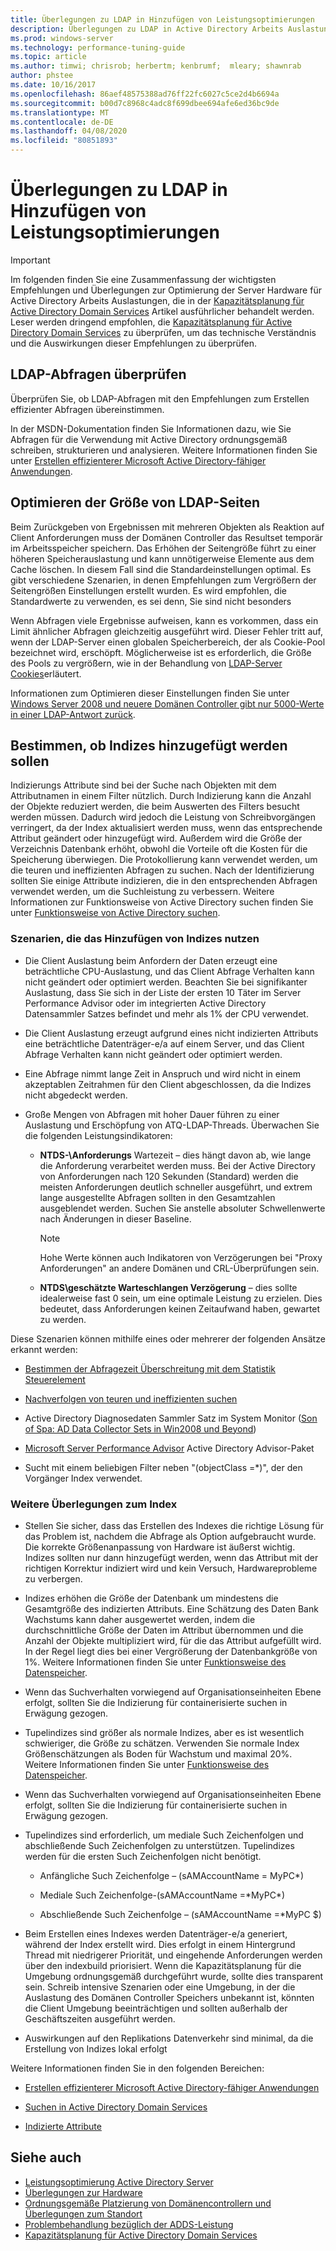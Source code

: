 ```yaml
---
title: Überlegungen zu LDAP in Hinzufügen von Leistungsoptimierungen
description: Überlegungen zu LDAP in Active Directory Arbeits Auslastungen
ms.prod: windows-server
ms.technology: performance-tuning-guide
ms.topic: article
ms.author: timwi; chrisrob; herbertm; kenbrumf;  mleary; shawnrab
author: phstee
ms.date: 10/16/2017
ms.openlocfilehash: 86aef48575388ad76ff22fc6027c5ce2d4b6694a
ms.sourcegitcommit: b00d7c8968c4adc8f699dbee694afe6ed36bc9de
ms.translationtype: MT
ms.contentlocale: de-DE
ms.lasthandoff: 04/08/2020
ms.locfileid: "80851893"
---
```

# <a name="ldap-considerations-in-adds-performance-tuning"></a>Überlegungen zu LDAP in Hinzufügen von Leistungsoptimierungen

> [!IMPORTANT]
> Im folgenden finden Sie eine Zusammenfassung der wichtigsten Empfehlungen und Überlegungen zur Optimierung der Server Hardware für Active Directory Arbeits Auslastungen, die in der [Kapazitätsplanung für Active Directory Domain Services](https://go.microsoft.com/fwlink/?LinkId=324566) Artikel ausführlicher behandelt werden. Leser werden dringend empfohlen, die [Kapazitätsplanung für Active Directory Domain Services](https://go.microsoft.com/fwlink/?LinkId=324566) zu überprüfen, um das technische Verständnis und die Auswirkungen dieser Empfehlungen zu überprüfen.

## <a name="verify-ldap-queries"></a>LDAP-Abfragen überprüfen

Überprüfen Sie, ob LDAP-Abfragen mit den Empfehlungen zum Erstellen effizienter Abfragen übereinstimmen.

In der MSDN-Dokumentation finden Sie Informationen dazu, wie Sie Abfragen für die Verwendung mit Active Directory ordnungsgemäß schreiben, strukturieren und analysieren. Weitere Informationen finden Sie unter [Erstellen effizienterer Microsoft Active Directory-fähiger Anwendungen](https://msdn.microsoft.com/library/ms808539.aspx).

## <a name="optimize-ldap-page-sizes"></a>Optimieren der Größe von LDAP-Seiten

Beim Zurückgeben von Ergebnissen mit mehreren Objekten als Reaktion auf Client Anforderungen muss der Domänen Controller das Resultset temporär im Arbeitsspeicher speichern. Das Erhöhen der Seitengröße führt zu einer höheren Speicherauslastung und kann unnötigerweise Elemente aus dem Cache löschen. In diesem Fall sind die Standardeinstellungen optimal. Es gibt verschiedene Szenarien, in denen Empfehlungen zum Vergrößern der Seitengrößen Einstellungen erstellt wurden. Es wird empfohlen, die Standardwerte zu verwenden, es sei denn, Sie sind nicht besonders

Wenn Abfragen viele Ergebnisse aufweisen, kann es vorkommen, dass ein Limit ähnlicher Abfragen gleichzeitig ausgeführt wird.  Dieser Fehler tritt auf, wenn der LDAP-Server einen globalen Speicherbereich, der als Cookie-Pool bezeichnet wird, erschöpft.  Möglicherweise ist es erforderlich, die Größe des Pools zu vergrößern, wie in der Behandlung von [LDAP-Server Cookies](https://technet.microsoft.com/windows-server-docs/identity/ad-ds/manage/how-ldap-server-cookies-are-handled)erläutert.

Informationen zum Optimieren dieser Einstellungen finden Sie unter [Windows Server 2008 und neuere Domänen Controller gibt nur 5000-Werte in einer LDAP-Antwort zurück](https://support.microsoft.com/kb/2009267).

## <a name="determine-whether-to-add-indices"></a>Bestimmen, ob Indizes hinzugefügt werden sollen

Indizierungs Attribute sind bei der Suche nach Objekten mit dem Attributnamen in einem Filter nützlich. Durch Indizierung kann die Anzahl der Objekte reduziert werden, die beim Auswerten des Filters besucht werden müssen. Dadurch wird jedoch die Leistung von Schreibvorgängen verringert, da der Index aktualisiert werden muss, wenn das entsprechende Attribut geändert oder hinzugefügt wird. Außerdem wird die Größe der Verzeichnis Datenbank erhöht, obwohl die Vorteile oft die Kosten für die Speicherung überwiegen. Die Protokollierung kann verwendet werden, um die teuren und ineffizienten Abfragen zu suchen. Nach der Identifizierung sollten Sie einige Attribute indizieren, die in den entsprechenden Abfragen verwendet werden, um die Suchleistung zu verbessern. Weitere Informationen zur Funktionsweise von Active Directory suchen finden Sie unter [Funktionsweise von Active Directory suchen](https://technet.microsoft.com/library/cc755809.aspx).

### <a name="scenarios-that-benefit-in-adding-indices"></a>Szenarien, die das Hinzufügen von Indizes nutzen

-   Die Client Auslastung beim Anfordern der Daten erzeugt eine beträchtliche CPU-Auslastung, und das Client Abfrage Verhalten kann nicht geändert oder optimiert werden. Beachten Sie bei signifikanter Auslastung, dass Sie sich in der Liste der ersten 10 Täter im Server Performance Advisor oder im integrierten Active Directory Datensammler Satzes befindet und mehr als 1% der CPU verwendet.

-   Die Client Auslastung erzeugt aufgrund eines nicht indizierten Attributs eine beträchtliche Datenträger-e/a auf einem Server, und das Client Abfrage Verhalten kann nicht geändert oder optimiert werden.

-   Eine Abfrage nimmt lange Zeit in Anspruch und wird nicht in einem akzeptablen Zeitrahmen für den Client abgeschlossen, da die Indizes nicht abgedeckt werden.

- Große Mengen von Abfragen mit hoher Dauer führen zu einer Auslastung und Erschöpfung von ATQ-LDAP-Threads. Überwachen Sie die folgenden Leistungsindikatoren:

    - **NTDS-\\Anforderungs** Wartezeit – dies hängt davon ab, wie lange die Anforderung verarbeitet werden muss. Bei der Active Directory von Anforderungen nach 120 Sekunden (Standard) werden die meisten Anforderungen deutlich schneller ausgeführt, und extrem lange ausgestellte Abfragen sollten in den Gesamtzahlen ausgeblendet werden. Suchen Sie anstelle absoluter Schwellenwerte nach Änderungen in dieser Baseline.

        > [!NOTE]
        > Hohe Werte können auch Indikatoren von Verzögerungen bei "Proxy Anforderungen" an andere Domänen und CRL-Überprüfungen sein.

    - **NTDS\\geschätzte Warteschlangen Verzögerung** – dies sollte idealerweise fast 0 sein, um eine optimale Leistung zu erzielen. Dies bedeutet, dass Anforderungen keinen Zeitaufwand haben, gewartet zu werden.

Diese Szenarien können mithilfe eines oder mehrerer der folgenden Ansätze erkannt werden:

-   [Bestimmen der Abfragezeit Überschreitung mit dem Statistik Steuerelement](https://msdn.microsoft.com/library/ms808539.aspx)

-   [Nachverfolgen von teuren und ineffizienten suchen](https://msdn.microsoft.com/library/ms808539.aspx)

-   Active Directory Diagnosedaten Sammler Satz im System Monitor ([Son of Spa: AD Data Collector Sets in Win2008 und Beyond](https://blogs.technet.com/b/askds/archive/2010/06/08/son-of-spa-ad-data-collector-sets-in-win2008-and-beyond.aspx))

-   [Microsoft Server Performance Advisor](../../../server-performance-advisor/microsoft-server-performance-advisor.md) Active Directory Advisor-Paket

-   Sucht mit einem beliebigen Filter neben "(objectClass =\*)", der den Vorgänger Index verwendet.

### <a name="other-index-considerations"></a>Weitere Überlegungen zum Index

-   Stellen Sie sicher, dass das Erstellen des Indexes die richtige Lösung für das Problem ist, nachdem die Abfrage als Option aufgebraucht wurde. Die korrekte Größenanpassung von Hardware ist äußerst wichtig. Indizes sollten nur dann hinzugefügt werden, wenn das Attribut mit der richtigen Korrektur indiziert wird und kein Versuch, Hardwareprobleme zu verbergen.

-   Indizes erhöhen die Größe der Datenbank um mindestens die Gesamtgröße des indizierten Attributs. Eine Schätzung des Daten Bank Wachstums kann daher ausgewertet werden, indem die durchschnittliche Größe der Daten im Attribut übernommen und die Anzahl der Objekte multipliziert wird, für die das Attribut aufgefüllt wird. In der Regel liegt dies bei einer Vergrößerung der Datenbankgröße von 1%. Weitere Informationen finden Sie unter [Funktionsweise des Datenspeicher](https://technet.microsoft.com/library/cc772829.aspx).

-   Wenn das Suchverhalten vorwiegend auf Organisationseinheiten Ebene erfolgt, sollten Sie die Indizierung für containerisierte suchen in Erwägung gezogen.

-   Tupelindizes sind größer als normale Indizes, aber es ist wesentlich schwieriger, die Größe zu schätzen. Verwenden Sie normale Index Größenschätzungen als Boden für Wachstum und maximal 20%. Weitere Informationen finden Sie unter [Funktionsweise des Datenspeicher](https://technet.microsoft.com/library/cc772829.aspx).

-   Wenn das Suchverhalten vorwiegend auf Organisationseinheiten Ebene erfolgt, sollten Sie die Indizierung für containerisierte suchen in Erwägung gezogen.

-   Tupelindizes sind erforderlich, um mediale Such Zeichenfolgen und abschließende Such Zeichenfolgen zu unterstützen. Tupelindizes werden für die ersten Such Zeichenfolgen nicht benötigt.

    -   Anfängliche Such Zeichenfolge – (sAMAccountName = MyPC\*)

    -   Mediale Such Zeichenfolge-(sAMAccountName =\*MyPC\*)

    -   Abschließende Such Zeichenfolge – (sAMAccountName =\*MyPC $)

-   Beim Erstellen eines Indexes werden Datenträger-e/a generiert, während der Index erstellt wird. Dies erfolgt in einem Hintergrund Thread mit niedrigerer Priorität, und eingehende Anforderungen werden über den indexbuild priorisiert. Wenn die Kapazitätsplanung für die Umgebung ordnungsgemäß durchgeführt wurde, sollte dies transparent sein. Schreib intensive Szenarien oder eine Umgebung, in der die Auslastung des Domänen Controller Speichers unbekannt ist, könnten die Client Umgebung beeinträchtigen und sollten außerhalb der Geschäftszeiten ausgeführt werden.

-   Auswirkungen auf den Replikations Datenverkehr sind minimal, da die Erstellung von Indizes lokal erfolgt

Weitere Informationen finden Sie in den folgenden Bereichen:

-   [Erstellen effizienterer Microsoft Active Directory-fähiger Anwendungen](https://msdn.microsoft.com/library/ms808539.aspx)

-   [Suchen in Active Directory Domain Services](https://msdn.microsoft.com/library/aa746427.aspx)

-   [Indizierte Attribute](https://msdn.microsoft.com/library/windows/desktop/ms677112.aspx)

## <a name="see-also"></a>Siehe auch

- [Leistungsoptimierung Active Directory Server](index.md)
- [Überlegungen zur Hardware](hardware-considerations.md)
- [Ordnungsgemäße Platzierung von Domänencontrollern und Überlegungen zum Standort](site-definition-considerations.md)
- [Problembehandlung bezüglich der ADDS-Leistung](troubleshoot.md) 
- [Kapazitätsplanung für Active Directory Domain Services](https://go.microsoft.com/fwlink/?LinkId=324566)